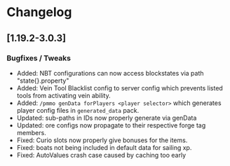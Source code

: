# Changelog

## [1.19.2-3.0.3]
### Bugfixes / Tweaks
- Added: NBT configurations can now access blockstates via path "state{}.property"
- Added: Vein Tool Blacklist config to server config which prevents listed tools from activating vein ability.
- Added: `/pmmo genData forPlayers <player selector>` which generates player config files in `generated_data` pack.
- Updated: sub-paths in IDs now properly generate via genData
- Updated: ore configs now propagate to their respective forge tag members.
- Fixed: Curio slots now properly give bonuses for the items.
- Fixed: boats not being included in default data for sailing xp.
- Fixed: AutoValues crash case caused by caching too early
